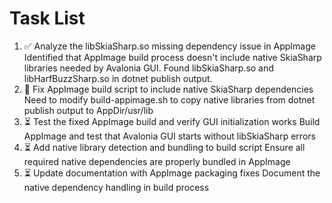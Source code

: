 # Task List

1. ✅ Analyze the libSkiaSharp.so missing dependency issue in AppImage
Identified that AppImage build process doesn't include native SkiaSharp libraries needed by Avalonia GUI. Found libSkiaSharp.so and libHarfBuzzSharp.so in dotnet publish output.
2. 🔄 Fix AppImage build script to include native SkiaSharp dependencies
Need to modify build-appimage.sh to copy native libraries from dotnet publish output to AppDir/usr/lib
3. ⏳ Test the fixed AppImage build and verify GUI initialization works
Build AppImage and test that Avalonia GUI starts without libSkiaSharp errors
4. ⏳ Add native library detection and bundling to build script
Ensure all required native dependencies are properly bundled in AppImage
5. ⏳ Update documentation with AppImage packaging fixes
Document the native dependency handling in build process

